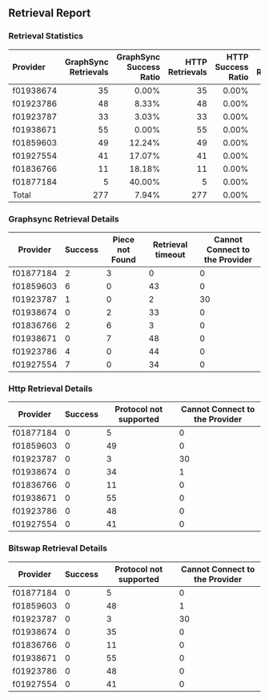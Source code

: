 ## Retrieval Report
### Retrieval Statistics
| Provider  | GraphSync Retrievals | GraphSync Success Ratio | HTTP Retrievals | HTTP Success Ratio | Bitswap Retrievals | Bitswap Success Ratio |
| :-------- | -------------------: | ----------------------: | --------------: | -----------------: | -----------------: | --------------------: |
| f01938674 |                   35 |                   0.00% |              35 |              0.00% |                 35 |                 0.00% |
| f01923786 |                   48 |                   8.33% |              48 |              0.00% |                 48 |                 0.00% |
| f01923787 |                   33 |                   3.03% |              33 |              0.00% |                 33 |                 0.00% |
| f01938671 |                   55 |                   0.00% |              55 |              0.00% |                 55 |                 0.00% |
| f01859603 |                   49 |                  12.24% |              49 |              0.00% |                 49 |                 0.00% |
| f01927554 |                   41 |                  17.07% |              41 |              0.00% |                 41 |                 0.00% |
| f01836766 |                   11 |                  18.18% |              11 |              0.00% |                 11 |                 0.00% |
| f01877184 |                    5 |                  40.00% |               5 |              0.00% |                  5 |                 0.00% |
| Total     |                  277 |                   7.94% |             277 |              0.00% |                277 |                 0.00% |

### Graphsync Retrieval Details
| Provider  | Success | Piece not Found | Retrieval timeout | Cannot Connect to the Provider |
| --------- | ------- | --------------- | ----------------- | ------------------------------ |
| f01877184 | 2       | 3               | 0                 | 0                              |
| f01859603 | 6       | 0               | 43                | 0                              |
| f01923787 | 1       | 0               | 2                 | 30                             |
| f01938674 | 0       | 2               | 33                | 0                              |
| f01836766 | 2       | 6               | 3                 | 0                              |
| f01938671 | 0       | 7               | 48                | 0                              |
| f01923786 | 4       | 0               | 44                | 0                              |
| f01927554 | 7       | 0               | 34                | 0                              |

### Http Retrieval Details
| Provider  | Success | Protocol not supported | Cannot Connect to the Provider |
| --------- | ------- | ---------------------- | ------------------------------ |
| f01877184 | 0       | 5                      | 0                              |
| f01859603 | 0       | 49                     | 0                              |
| f01923787 | 0       | 3                      | 30                             |
| f01938674 | 0       | 34                     | 1                              |
| f01836766 | 0       | 11                     | 0                              |
| f01938671 | 0       | 55                     | 0                              |
| f01923786 | 0       | 48                     | 0                              |
| f01927554 | 0       | 41                     | 0                              |

### Bitswap Retrieval Details
| Provider  | Success | Protocol not supported | Cannot Connect to the Provider |
| --------- | ------- | ---------------------- | ------------------------------ |
| f01877184 | 0       | 5                      | 0                              |
| f01859603 | 0       | 48                     | 1                              |
| f01923787 | 0       | 3                      | 30                             |
| f01938674 | 0       | 35                     | 0                              |
| f01836766 | 0       | 11                     | 0                              |
| f01938671 | 0       | 55                     | 0                              |
| f01923786 | 0       | 48                     | 0                              |
| f01927554 | 0       | 41                     | 0                              |
